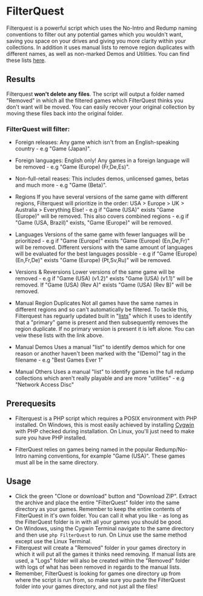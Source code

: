# FilterQuest
Filterquest is a powerful script which uses the No-Intro and Redump naming conventions to filter out any potential games which you wouldn't want, saving you space on your drives and giving you more clarity within your collections. In addition it uses manual lists to remove region duplicates with different names, as well as non-marked Demos and Utilities. You can find these lists [here](https://docs.google.com/spreadsheets/d/e/2PACX-1vSkAN3XgqCx4Mn86KwX4c-fDMXQQOR0a2TnFKcMxDzux0AGtS8yAxpUKBwws1ozT86Vcxzy6AB37PFJ/pubhtml?gid=1464817576#).

## Results
Filterquest **won't delete any files**. The script will output a folder named "Removed" in which all the filtered games which FilterQuest thinks you don't want will be moved. You can easily recover your original collection by moving these files back into the original folder.

### FilterQuest will filter:
 - Foreign releases:
Any game which isn't from an English-speaking country - e.g "Game (Japan)".
 
 - Foreign languages:
English only! Any games in a foreign language will be removed - e.g "Game (Europe) (Fr,De,Es)".
 
 - Non-full-retail reases:
This includes demos, unlicensed games, betas and much more - e.g "Game (Beta)".
 
 - Regions
If you have several versions of the same game with different regions, Filterquest will prioritize in the order: USA > Europe > UK > Australia > Everything Else! - e.g if "Game (USA)" exists "Game (Europe)" will be removed. This also covers combined regions - e.g if "Game (USA, Brazil)" exists, "Game (Europe)" will be removed.
 
 - Languages
Versions of the same game with fewer languages will be prioritized - e.g if "Game (Europe)" exists "Game (Europe) (En,De,Fr)" will be removed. Different versions with the same amount of languages will be evaluated for the best languages possible - e.g if "Game (Europe) (En,Fr,De)" exists "Game (Europe) (Pt,Sv,Ru)" will be removed.

- Versions & Reversions
Lower versions of the same game will be removed - e.g if "Game (USA) (v1.2)" exists "Game (USA) (v1.1)" will be removed. If "Game (USA) (Rev A)" exists "Game (USA) (Rev B)" will be removed.

- Manual Region Duplicates
Not all games have the same names in different regions and so can't automatically be filtered. To tackle this, Filterquest has reguarly updated built in "[lists](https://docs.google.com/spreadsheets/d/e/2PACX-1vSkAN3XgqCx4Mn86KwX4c-fDMXQQOR0a2TnFKcMxDzux0AGtS8yAxpUKBwws1ozT86Vcxzy6AB37PFJ/pubhtml?gid=1464817576#)" which it uses to identify that a "primary" game is present and then subsequently removes the region duplicate. If no primary version is present it is left alone. You can veiw these lists with the link above.

- Manual Demos
Uses a manual "list" to identify demos which for one reason or another haven't been marked with the "(Demo)" tag in the filename - e.g "Best Games Ever 1"

- Manual Others
Uses a manual "list" to identify games in the full redump collections which aren't really playable and are more "utilities" - e.g "Network Access Disc"



## Prerequesits
- Filterquest is a PHP script which requires a POSIX environment with PHP installed. On Windows, this is most easily achieved by installing [Cygwin](https://www.cygwin.com/) with PHP checked during installation. On Linux, you'll just need to make sure you have PHP installed.

- FilterQuest relies on games being named in the popular Redump/No-Intro naming conventions, for example "Game (USA)". These games must all be in the same directory.

## Usage
- Click the green "Clone or download" button and "Download ZIP". Extract the archive and place the entire "FilterQuest" folder into the same directory as your games. Remember to keep the entire contents of FilterQuest in it's own folder. You can call it what you like - as long as the FilterQuest folder is in with all your games you should be good.
- On Windows, using the Cygwin Terminal navigate to the same directory and then use `php FilterQuest` to run. On Linux use the same method except use the Linux Terminal.
- Filterquest will create a "Removed" folder in your games directory in which it will put all the games it thinks need removing. If manual lists are used, a "Logs" folder will also be created within the "Removed" folder with logs of what has been removed in regards to the manual lists.
- Remember, FilterQuest is looking for games one directory up from where the script is run from, so make sure you paste the FilterQuest folder into your games directory, and not just all the files!
